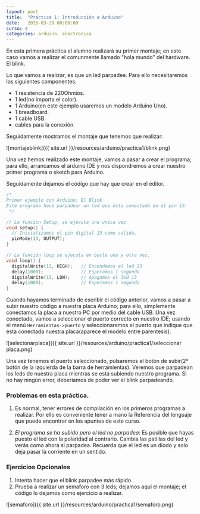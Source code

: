```yaml
---
layout: post
title:  "Práctica 1: Introducción a Arduino"
date:   2016-03-20 00:00:00
curso: 4
categories: arduino, electronica
---
```


En esta primera práctica el alumno realizará su primer montaje; en este caso vamos a realizar el comunmente llamado "hola mundo" del hardware. El blink.

Lo que vamos a realizar, es que un led parpadee. Para ello necesitaremos los siguientes componentes:

* 1 resistencia de 220Ohmios.
* 1 led(no importa el color).
* 1 Arduino(en este ejemplo usaremos un modelo Arduino Uno).
* 1 breadboard.
* 1 cable USB.
* cables para la conexión.

Seguidamente mostramos el montaje que tenemos que realizar:

![montajeblink]({{ site.url }}/resources/arduino/practica1/blink.png)

Una vez hemos realizado este montaje, vamos a pasar a crear el programa; para ello, arrancamos el arduino IDE y nos dispondremos a crear nuestro primer programa o sketch para Arduino.

Seguidamente dejamos el código que hay que crear en el editor.

```c
/*
Primer ejemplo con Arduino: El Blink
Este programa hace parpadear un led que esta conectado en el pin 13.
 */

// La funcion Setup, se ejecuta una unica vez
void setup() {
  // Inicializamos el pin digital 13 como salida.
  pinMode(13, OUTPUT);
}

// La función loop se ejecuta en bucle una y otra vez.
void loop() {
  digitalWrite(13, HIGH);   // Encendemos el led 13
  delay(1000);              // Esperamos 1 segundo
  digitalWrite(13, LOW);    // Apagamos el led 13
  delay(1000);              // Esperamos 1 segundo
}
```

Cuando hayamos terminado de escribir el código anterior, vamos a pasar a subir nuestro código a nuestra placa Arduino; para ello, simplemente conectamos la placa a nuestro PC por medio del cable USB. Una vez conectado, vamos a seleccionar el puerto correcto en nuestro IDE; usando el menú ```Herramientas->puerto``` y seleccionaremos el puerto que indique que esta conectada nuestra placa(aparece el modelo entre parentesis).

![selecionarplaca]({{ site.url }}/resources/arduino/practica1/seleccionar placa.png)

Una vez tenemos el puerto seleccionado, pulsaremos el botón de subir(2º botón de la izquierda de la barra de herramientas). Veremos que parpadean los leds de nuestra placa mientras se esta subiendo nuestro programa. Si no hay ningún error, deberiamos de poder ver el blink parpadeando.

### Problemas en esta práctica.

1. Es normal, tener errores de compilación en los primeros programas a realizar. Por ello es conveniente tener a mano la Referencia del lenguaje que puede encontrar en los apuntes de este curso.

2. _El programa se ha subido pero el led no parpadea_: Es posible que hayas puesto el led con la polaridad al contrario. Cambia las patillas del led y verás como ahora si parpadea. Recuerda que el led es un diodo y solo deja pasar la corriente en un sentido.


### Ejercicios Opcionales

1. Intenta hacer que el blink parpadee más rápido.
2. Prueba a realizar un semaforo con 3 leds; dejamos aquí el montaje; el código lo dejamos como ejercicio a realizar.

![semaforo]({{ site.url }}/resources/arduino/practica1/semaforo.png)
